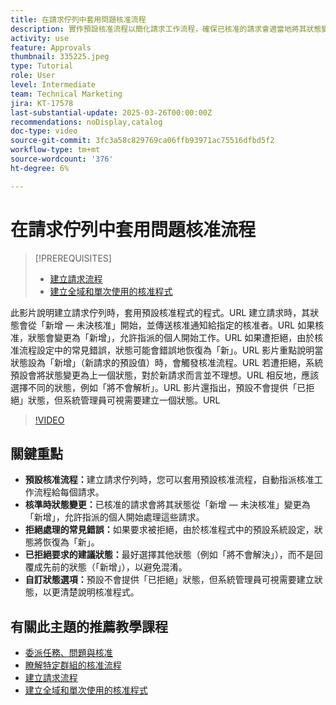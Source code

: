```yaml
---
title: 在請求佇列中套用問題核准流程
description: 實作預設核准流程以簡化請求工作流程，確保已核准的請求會適當地將其狀態變更為「新增」。 選取狀態變更為「無法解決」以解決拒絕請求的混淆。
activity: use
feature: Approvals
thumbnail: 335225.jpeg
type: Tutorial
role: User
level: Intermediate
team: Technical Marketing
jira: KT-17578
last-substantial-update: 2025-03-26T00:00:00Z
recommendations: noDisplay,catalog
doc-type: video
source-git-commit: 3fc3a58c829769ca06ffb93971ac75516dfbd5f2
workflow-type: tm+mt
source-wordcount: '376'
ht-degree: 6%

---
```


# 在請求佇列中套用問題核准流程

>[!PREREQUISITES]
>
>* [建立請求流程](https://experienceleague.adobe.com/en/docs/workfront-learn/tutorials-workfront/manage-work/request-queues/create-a-request-flow)
>* [建立全域和單次使用的核准程式](https://experienceleague.adobe.com/en/docs/workfront-learn/tutorials-workfront/manage-work/approval-processes-and-milestone-paths/create-a-single-use-approval-process)


此影片說明建立請求佇列時，套用預設核准程式的程式。&#x200B;URL 建立請求時，其狀態會從「新增 — 未決核准」開始，並傳送核准通知給指定的核准者。&#x200B;URL 如果核准，狀態會變更為「新增」，允許指派的個人開始工作。&#x200B;URL 如果遭拒絕，由於核准流程設定中的常見錯誤，狀態可能會錯誤地恢復為「新」。&#x200B;URL
影片重點說明當狀態設為「新增」（新請求的預設值）時，會觸發核准流程。&#x200B;URL 若遭拒絕，系統預設會將狀態變更為上一個狀態，對於新請求而言並不理想。&#x200B;URL 相反地，應該選擇不同的狀態，例如「將不會解析」。&#x200B;URL 影片還指出，預設不會提供「已拒絕」狀態，但系統管理員可視需要建立一個狀態。&#x200B;URL

>[!VIDEO](https://video.tv.adobe.com/v/3455013/?quality=12&learn=on&enablevpops)

## 關鍵重點

* **預設核准流程：**&#x200B;建立請求佇列時，您可以套用預設核准流程，自動指派核准工作流程給每個請求。
* **核準時狀態變更：**&#x200B;已核准的請求會將其狀態從「新增 — 未決核准」變更為「新增」，允許指派的個人開始處理這些請求。
* **拒絕處理的常見錯誤：**&#x200B;如果要求被拒絕，由於核准程式中的預設系統設定，狀態將恢復為「新」。
* **已拒絕要求的建議狀態：**&#x200B;最好選擇其他狀態（例如「將不會解決」），而不是回覆成先前的狀態（「新增」），以避免混淆。
* **自訂狀態選項：**&#x200B;預設不會提供「已拒絕」狀態，但系統管理員可視需要建立狀態，以更清楚說明核准程式。


## 有關此主題的推薦教學課程

* [委派任務、問題與核准](/help/manage-work/approval-processes-and-milestone-paths/delegate-approvals.md)
* [瞭解特定群組的核准流程](/help/administration-and-setup/approval-processes-and-milestone-paths/group-specific-approval-processes.md)
* [建立請求流程](/help/manage-work/request-queues/create-a-request-flow.md)
* [建立全域和單次使用的核准程式](https://experienceleague.adobe.com/en/docs/workfront-learn/tutorials-workfront/manage-work/approval-processes-and-milestone-paths/create-a-single-use-approval-process)
